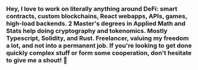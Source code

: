 ### Hey, I love to work on literally anything around DeFi: smart contracts, custom blockchains, React webapps, APIs, games, high-load backends. 2 Master's degrees in Applied Math and Stats help doing cryptography and tokenomics. Mostly Typescript, Solidity, and Rust. Freelancer, valuing my freedom a lot, and not into a permanent job. If you're looking to get done quickly complex stuff or form some cooperation, don't hesitate to give me a shout! 🤳

<!--
**crypt0grapher/crypt0grapher** is a ✨ _special_ ✨ repository because its `README.md` (this file) appears on your GitHub profile.

Here are some ideas to get you started:

- 🔭 I’m currently working on ...
- 🌱 I’m currently learning ...
- 👯 I’m looking to collaborate on ...
- 🤔 I’m looking for help with ...
- 💬 Ask me about ...
- 📫 How to reach me: ...
- 😄 Pronouns: ...
- ⚡ Fun fact: ...
-->
